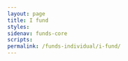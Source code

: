 ```yaml
---
layout: page
title: I fund
styles:
sidenav: funds-core
scripts:
permalink: /funds-individual/i-fund/
---
```

